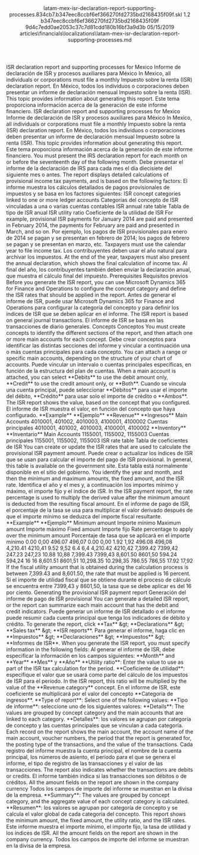 <?xml version="1.0" encoding="UTF-8"?>
<xliff xmlns:logoport="urn:logoport:xliffeditor:xliff-extras:1.0" xmlns:tilt="urn:logoport:xliffeditor:tilt-non-translatables:1.0" xmlns:xsi="http://www.w3.org/2001/XMLSchema-instance" xmlns="urn:oasis:names:tc:xliff:document:1.2" xmlns:xliffext="urn:microsoft:content:schema:xliffextensions" version="1.2" xsi:schemaLocation="urn:oasis:names:tc:xliff:document:1.2 xliff-core-1.2-transitional.xsd">
  <file datatype="xml" source-language="en-US" original="latam-mex-isr-declaration-report-supporting-processes.md" target-language="es-ES">
    <header>
      <tool tool-company="Microsoft" tool-version="1.0-7889195" tool-name="mdxliff" tool-id="mdxliff"/>
      <xliffext:skl_file_name>latam-mex-isr-declaration-report-supporting-processes.834cb7.b347eec8ccbf6ef366270fd2735bd2168435f09f.skl</xliffext:skl_file_name>
      <xliffext:version>1.2</xliffext:version>
      <xliffext:ms.openlocfilehash>b347eec8ccbf6ef366270fd2735bd2168435f09f</xliffext:ms.openlocfilehash>
      <xliffext:ms.sourcegitcommit>9d4c7edd0ae2053c37c7d81cdd180b16bf3a9d3b</xliffext:ms.sourcegitcommit>
      <xliffext:ms.lasthandoff>05/15/2019</xliffext:ms.lasthandoff>
      <xliffext:ms.openlocfilepath>articles\financials\localizations\latam-mex-isr-declaration-report-supporting-processes.md</xliffext:ms.openlocfilepath>
    </header>
    <body>
      <group extype="content" id="content">
        <trans-unit xml:space="preserve" translate="yes" id="101" restype="x-metadata">
          <source>ISR declaration report and supporting processes for Mexico</source>
        <target logoport:matchpercent="101" state="translated" state-qualifier="leveraged-tm">Informe de declaración de ISR y procesos auxiliares para México</target></trans-unit>
        <trans-unit xml:space="preserve" translate="yes" id="102" restype="x-metadata">
          <source>In Mexico, all individuals or corporations must file a monthly Impuesto sobre la renta (ISR) declaration report.</source>
        <target logoport:matchpercent="101" state="translated" state-qualifier="leveraged-tm">En México, todos los individuos o corporaciones deben presentar un informe de declaración mensual Impuesto sobre la renta (ISR).</target></trans-unit>
        <trans-unit xml:space="preserve" translate="yes" id="103" restype="x-metadata">
          <source>This topic provides information about generating this report.</source>
        <target logoport:matchpercent="101" state="translated" state-qualifier="leveraged-tm">Este tema proporciona información acerca de la generación de este informe financiero.</target></trans-unit>
        <trans-unit xml:space="preserve" translate="yes" id="104">
          <source>ISR declaration report and supporting processes for Mexico</source>
        <target logoport:matchpercent="101" state="translated" state-qualifier="leveraged-tm">Informe de declaración de ISR y procesos auxiliares para México</target></trans-unit>
        <trans-unit xml:space="preserve" translate="yes" id="105">
          <source>In Mexico, all individuals or corporations must file a monthly Impuesto sobre la renta (ISR) declaration report.</source>
        <target logoport:matchpercent="101" state="translated" state-qualifier="leveraged-tm">En México, todos los individuos o corporaciones deben presentar un informe de declaración mensual Impuesto sobre la renta (ISR).</target></trans-unit>
        <trans-unit xml:space="preserve" translate="yes" id="106">
          <source>This topic provides information about generating this report.</source>
        <target logoport:matchpercent="101" state="translated" state-qualifier="leveraged-tm">Este tema proporciona información acerca de la generación de este informe financiero.</target></trans-unit>
        <trans-unit xml:space="preserve" translate="yes" id="107">
          <source>You must present the IRS declaration report for each month on or before the seventeenth day of the following month.</source>
        <target logoport:matchpercent="101" state="translated" state-qualifier="leveraged-tm">Debe presentar el informe de la declaración de IRS para cada mes el día diecisiete del siguiente mes o antes.</target></trans-unit>
        <trans-unit xml:space="preserve" translate="yes" id="108">
          <source>The report displays detailed calculations of provisional income tax payments, and is based on the following factors:</source>
        <target logoport:matchpercent="101" state="translated" state-qualifier="leveraged-tm">El informe muestra los cálculos detallados de pagos provisionales de impuestos y se basa en los factores siguientes:</target></trans-unit>
        <trans-unit xml:space="preserve" translate="yes" id="109">
          <source>ISR concept categories linked to one or more ledger accounts</source>
        <target logoport:matchpercent="101" state="translated" state-qualifier="leveraged-tm">Categorías del concepto de ISR vinculadas a una o varias cuentas contables</target></trans-unit>
        <trans-unit xml:space="preserve" translate="yes" id="110">
          <source>ISR annual rate table</source>
        <target logoport:matchpercent="101" state="translated" state-qualifier="leveraged-tm">Tabla de tipo de ISR anual</target></trans-unit>
        <trans-unit xml:space="preserve" translate="yes" id="111">
          <source>ISR utility ratio</source>
        <target logoport:matchpercent="101" state="translated" state-qualifier="leveraged-tm">Coeficiente de la utilidad de ISR</target></trans-unit>
        <trans-unit xml:space="preserve" translate="yes" id="112">
          <source>For example, provisional ISR payments for January 2014 are paid and presented in February 2014, the payments for February are paid and presented in March, and so on.</source>
        <target logoport:matchpercent="101" state="translated" state-qualifier="leveraged-tm">Por ejemplo, los pagos de ISR provisionales para enero de 2014 se pagan y se presentan en febrero de 2014; los pagos de febrero se pagan y se presentan en marzo, etc.</target></trans-unit>
        <trans-unit xml:space="preserve" translate="yes" id="113">
          <source>Taxpayers must use the calendar year to file income tax.</source>
        <target logoport:matchpercent="101" state="translated" state-qualifier="leveraged-tm">Los contribuyentes deben usar el año natural para archivar los impuestos.</target></trans-unit>
        <trans-unit xml:space="preserve" translate="yes" id="114">
          <source>At the end of the year, taxpayers must also present the annual declaration, which shows the final calculation of income tax.</source>
        <target logoport:matchpercent="101" state="translated" state-qualifier="leveraged-tm">Al final del año, los contribuyentes también deben enviar la declaración anual, que muestra el cálculo final del impuesto.</target></trans-unit>
        <trans-unit xml:space="preserve" translate="yes" id="115">
          <source>Prerequisites</source>
        <target logoport:matchpercent="101" state="translated" state-qualifier="leveraged-tm">Requisitos previos</target></trans-unit>
        <trans-unit xml:space="preserve" translate="yes" id="116">
          <source>Before you generate the ISR report, you can use Microsoft Dynamics 365 for Finance and Operations to configure the concept category and define the ISR rates that should be applied in the report.</source>
        <target logoport:matchpercent="101" state="translated" state-qualifier="leveraged-tm">Antes de generar el informe de ISR, puede usar Microsoft Dynamics 365 for Finance and Operations para configurar la categoría del concepto y para definir los índices de ISR que se deben aplicar en el informe.</target></trans-unit>
        <trans-unit xml:space="preserve" translate="yes" id="117">
          <source>The ISR report is based on general journal transactions.</source>
        <target logoport:matchpercent="101" state="translated" state-qualifier="leveraged-tm">El informe de ISR se basa en las transacciones de diario generales.</target></trans-unit>
        <trans-unit xml:space="preserve" translate="yes" id="118">
          <source>Concepts</source>
        <target logoport:matchpercent="101" state="translated" state-qualifier="leveraged-tm">Conceptos</target></trans-unit>
        <trans-unit xml:space="preserve" translate="yes" id="119">
          <source>You must create concepts to identify the different sections of the report, and then attach one or more main accounts for each concept.</source>
        <target logoport:matchpercent="101" state="translated" state-qualifier="leveraged-tm">Debe crear conceptos para identificar las distintas secciones del informe y vincular a continuación una o más cuentas principales para cada concepto.</target></trans-unit>
        <trans-unit xml:space="preserve" translate="yes" id="120">
          <source>You can attach a range or specific main accounts, depending on the structure of your chart of accounts.</source>
        <target logoport:matchpercent="101" state="translated" state-qualifier="leveraged-tm">Puede vincular un intervalo o cuentas principales específicas, en función de la estructura del plan de cuentas.</target></trans-unit>
        <trans-unit xml:space="preserve" translate="yes" id="121">
          <source>When a main account is attached, you can select <bpt id="p1">**</bpt>Debits<ept id="p1">**</ept> to use the debit amount only, <bpt id="p2">**</bpt>Credit<ept id="p2">**</ept> to use the credit amount only, or <bpt id="p3">**</bpt>Both<ept id="p3">**</ept>.</source>
        <target logoport:matchpercent="101" state="translated" state-qualifier="leveraged-tm">Cuando se vincula una cuenta principal, puede seleccionar <bpt id="p1">**</bpt>Débitos<ept id="p1">**</ept> para usar el importe del débito, <bpt id="p2">**</bpt>Crédito<ept id="p2">**</ept> para usar solo el importe de crédito o <bpt id="p3">**</bpt>Ambos<ept id="p3">**</ept>.</target></trans-unit>
        <trans-unit xml:space="preserve" translate="yes" id="122">
          <source>The ISR report shows the value, based on the concept that you configured.</source>
        <target logoport:matchpercent="101" state="translated" state-qualifier="leveraged-tm">El informe de ISR muestra el valor, en función del concepto que haya configurado.</target></trans-unit>
        <trans-unit xml:space="preserve" translate="yes" id="123">
          <source><bpt id="p1">**</bpt>Example<ept id="p1">**</ept></source>
        <target logoport:matchpercent="101" state="translated" state-qualifier="leveraged-tm"><bpt id="p1">**</bpt>Ejemplo<ept id="p1">**</ept></target></trans-unit>
        <trans-unit xml:space="preserve" translate="yes" id="124">
          <source><bpt id="p1">**</bpt>Revenue<ept id="p1">**</ept></source>
        <target logoport:matchpercent="101" state="translated" state-qualifier="leveraged-tm"><bpt id="p1">**</bpt>Ingresos<ept id="p1">**</ept></target></trans-unit>
        <trans-unit xml:space="preserve" translate="yes" id="125">
          <source>Main Accounts 4010001, 401002, 4010003, 4100001, 4100002</source>
        <target logoport:matchpercent="101" state="translated" state-qualifier="leveraged-tm">Cuentas principales 4010001, 401002, 4010003, 4100001, 4100002</target></trans-unit>
        <trans-unit xml:space="preserve" translate="yes" id="126">
          <source><bpt id="p1">**</bpt>Inventory<ept id="p1">**</ept></source>
        <target logoport:matchpercent="101" state="translated" state-qualifier="leveraged-tm"><bpt id="p1">**</bpt>Inventario<ept id="p1">**</ept></target></trans-unit>
        <trans-unit xml:space="preserve" translate="yes" id="127">
          <source>Main Accounts 1155001, 1155002, 1155003</source>
        <target logoport:matchpercent="101" state="translated" state-qualifier="leveraged-tm">Cuentas principales 1155001, 1155002, 1155003</target></trans-unit>
        <trans-unit xml:space="preserve" translate="yes" id="128">
          <source>ISR rate table</source>
        <target logoport:matchpercent="101" state="translated" state-qualifier="leveraged-tm">Tabla de coeficientes de ISR</target></trans-unit>
        <trans-unit xml:space="preserve" translate="yes" id="129">
          <source>You can create or update the ISR rates that are used to calculate the provisional ISR payment amount.</source>
        <target logoport:matchpercent="101" state="translated" state-qualifier="leveraged-tm">Puede crear o actualizar los índices de ISR que se usan para calcular el importe del pago de ISR provisional.</target></trans-unit>
        <trans-unit xml:space="preserve" translate="yes" id="130">
          <source>In general, this table is available on the government site.</source>
        <target logoport:matchpercent="101" state="translated" state-qualifier="leveraged-tm">Esta tabla está normalmente disponible en el sitio del gobierno.</target></trans-unit>
        <trans-unit xml:space="preserve" translate="yes" id="131">
          <source>You identify the year and month, and then the minimum and maximum amounts, the fixed amount, and the ISR rate.</source>
        <target logoport:matchpercent="101" state="translated" state-qualifier="leveraged-tm">Identifica el año y el mes y, a continuación los importes mínimo y máximo, el importe fijo y el índice de ISR.</target></trans-unit>
        <trans-unit xml:space="preserve" translate="yes" id="132">
          <source>In the ISR payment report, the rate percentage is used to multiply the derived value after the minimum amount is deducted from the resulting fiscal amount.</source>
        <target logoport:matchpercent="101" state="translated" state-qualifier="leveraged-tm">En el informe de pago de ISR, el porcentaje de la tasa se usa para multiplicar el valor derivado después de que el importe mínimo se deduzca del importe fiscal resultante.</target></trans-unit>
        <trans-unit xml:space="preserve" translate="yes" id="133">
          <source><bpt id="p1">**</bpt>Example<ept id="p1">**</ept></source>
        <target logoport:matchpercent="101" state="translated" state-qualifier="leveraged-tm"><bpt id="p1">**</bpt>Ejemplo<ept id="p1">**</ept></target></trans-unit>
        <trans-unit xml:space="preserve" translate="yes" id="134">
          <source>Minimum amount</source>
        <target logoport:matchpercent="101" state="translated" state-qualifier="leveraged-tm">Importe mínimo</target></trans-unit>
        <trans-unit xml:space="preserve" translate="yes" id="135">
          <source>Maximum amount</source>
        <target logoport:matchpercent="101" state="translated" state-qualifier="leveraged-tm">Importe máximo</target></trans-unit>
        <trans-unit xml:space="preserve" translate="yes" id="136">
          <source>Fixed amount</source>
        <target logoport:matchpercent="101" state="translated" state-qualifier="leveraged-tm">Importe fijo</target></trans-unit>
        <trans-unit xml:space="preserve" translate="yes" id="137">
          <source>Rate percentage to apply over the minimum amount</source>
        <target logoport:matchpercent="101" state="translated" state-qualifier="leveraged-tm">Porcentaje de tasa que se aplicará en el importe mínimo</target></trans-unit>
        <trans-unit xml:space="preserve" translate="yes" id="138">
          <source>0.00</source>
        <target logoport:matchpercent="101" state="translated" state-qualifier="leveraged-tm">0,00</target></trans-unit>
        <trans-unit xml:space="preserve" translate="yes" id="139">
          <source>496.07</source>
        <target logoport:matchpercent="101" state="translated" state-qualifier="leveraged-tm">496,07</target></trans-unit>
        <trans-unit xml:space="preserve" translate="yes" id="140">
          <source>0.00</source>
        <target logoport:matchpercent="101" state="translated" state-qualifier="leveraged-tm">0,00</target></trans-unit>
        <trans-unit xml:space="preserve" translate="yes" id="141">
          <source>1.92</source>
        <target logoport:matchpercent="101" state="translated" state-qualifier="leveraged-tm">1,92</target></trans-unit>
        <trans-unit xml:space="preserve" translate="yes" id="142">
          <source>496.08</source>
        <target logoport:matchpercent="101" state="translated" state-qualifier="leveraged-tm">496,08</target></trans-unit>
        <trans-unit xml:space="preserve" translate="yes" id="143">
          <source>4,210.41</source>
        <target logoport:matchpercent="101" state="translated" state-qualifier="leveraged-tm">4210,41</target></trans-unit>
        <trans-unit xml:space="preserve" translate="yes" id="144">
          <source>9.52</source>
        <target logoport:matchpercent="101" state="translated" state-qualifier="leveraged-tm">9,52</target></trans-unit>
        <trans-unit xml:space="preserve" translate="yes" id="145">
          <source>6.4</source>
        <target logoport:matchpercent="101" state="translated" state-qualifier="leveraged-tm">6,4</target></trans-unit>
        <trans-unit xml:space="preserve" translate="yes" id="146">
          <source>4,210.42</source>
        <target logoport:matchpercent="101" state="translated" state-qualifier="leveraged-tm">4210,42</target></trans-unit>
        <trans-unit xml:space="preserve" translate="yes" id="147">
          <source>7,399.42</source>
        <target logoport:matchpercent="101" state="translated" state-qualifier="leveraged-tm">7399,42</target></trans-unit>
        <trans-unit xml:space="preserve" translate="yes" id="148">
          <source>247.23</source>
        <target logoport:matchpercent="101" state="translated" state-qualifier="leveraged-tm">247,23</target></trans-unit>
        <trans-unit xml:space="preserve" translate="yes" id="149">
          <source>10.88</source>
        <target logoport:matchpercent="101" state="translated" state-qualifier="leveraged-tm">10,88</target></trans-unit>
        <trans-unit xml:space="preserve" translate="yes" id="150">
          <source>7,399.43</source>
        <target logoport:matchpercent="101" state="translated" state-qualifier="leveraged-tm">7399,43</target></trans-unit>
        <trans-unit xml:space="preserve" translate="yes" id="151">
          <source>8,601.50</source>
        <target logoport:matchpercent="101" state="translated" state-qualifier="leveraged-tm">8601,50</target></trans-unit>
        <trans-unit xml:space="preserve" translate="yes" id="152">
          <source>594.24</source>
        <target logoport:matchpercent="101" state="translated" state-qualifier="leveraged-tm">594,24</target></trans-unit>
        <trans-unit xml:space="preserve" translate="yes" id="153">
          <source>16</source>
        <target logoport:matchpercent="101" state="translated" state-qualifier="leveraged-tm">16</target></trans-unit>
        <trans-unit xml:space="preserve" translate="yes" id="154">
          <source>8,601.51</source>
        <target logoport:matchpercent="101" state="translated" state-qualifier="leveraged-tm">8601,51</target></trans-unit>
        <trans-unit xml:space="preserve" translate="yes" id="155">
          <source>10,298.35</source>
        <target logoport:matchpercent="101" state="translated" state-qualifier="leveraged-tm">10.298,35</target></trans-unit>
        <trans-unit xml:space="preserve" translate="yes" id="156">
          <source>786.55</source>
        <target logoport:matchpercent="101" state="translated" state-qualifier="leveraged-tm">786,55</target></trans-unit>
        <trans-unit xml:space="preserve" translate="yes" id="157">
          <source>17.92</source>
        <target logoport:matchpercent="101" state="translated" state-qualifier="leveraged-tm">17,92</target></trans-unit>
        <trans-unit xml:space="preserve" translate="yes" id="158">
          <source>If the fiscal utility amount that is obtained during the calculation process is between 7,399.43 and 8,601.50, the rate that must be applied is 16 percent.</source>
        <target logoport:matchpercent="101" state="translated" state-qualifier="leveraged-tm">Si el importe de utilidad fiscal que se obtiene durante el proceso de cálculo se encuentra entre 7399,43 y 8601,50, la tasa que se debe aplicar es del 16 por ciento.</target></trans-unit>
        <trans-unit xml:space="preserve" translate="yes" id="159">
          <source>Generating the provisional ISR payment report</source>
        <target logoport:matchpercent="101" state="translated" state-qualifier="leveraged-tm">Generación del informe de pago de ISR provisional</target></trans-unit>
        <trans-unit xml:space="preserve" translate="yes" id="160">
          <source>You can generate a detailed ISR report, or the report can summarize each main account that has the debit and credit indicators.</source>
        <target logoport:matchpercent="101" state="translated" state-qualifier="leveraged-tm">Puede generar un informe de ISR detallado o el informe puede resumir cada cuenta principal que tenga los indicadores de débito y crédito.</target></trans-unit>
        <trans-unit xml:space="preserve" translate="yes" id="161">
          <source>To generate the report, click <bpt id="p1">**</bpt>Tax<ept id="p1">**</ept> <ph id="ph1">&amp;gt;</ph> <bpt id="p2">**</bpt>Declarations<ept id="p2">**</ept> <ph id="ph2">&amp;gt;</ph> <bpt id="p3">**</bpt>Sales tax<ept id="p3">**</ept> <ph id="ph3">&amp;gt;</ph> <bpt id="p4">**</bpt>ISR reports<ept id="p4">**</ept>.</source>
        <target logoport:matchpercent="101" state="translated" state-qualifier="leveraged-tm">Para generar el informe, haga clic en <bpt id="p1">**</bpt>Impuestos<ept id="p1">**</ept> <ph id="ph1">&amp;gt;</ph> <bpt id="p2">**</bpt>Declaraciones<ept id="p2">**</ept> <ph id="ph2">&amp;gt;</ph> <bpt id="p3">**</bpt>Impuestos<ept id="p3">**</ept> <ph id="ph3">&amp;gt;</ph> <bpt id="p4">**</bpt>Informes de ISR<ept id="p4">**</ept>.</target></trans-unit>
        <trans-unit xml:space="preserve" translate="yes" id="162">
          <source>When you generate the ISR report, you must specify information in the following fields:</source>
        <target logoport:matchpercent="101" state="translated" state-qualifier="leveraged-tm">Al generar el informe de ISR, debe especificar la información en los campos siguientes:</target></trans-unit>
        <trans-unit xml:space="preserve" translate="yes" id="163">
          <source><bpt id="p1">**</bpt>Month<ept id="p1">**</ept> and <bpt id="p2">**</bpt>Year<ept id="p2">**</ept></source>
        <target logoport:matchpercent="101" state="translated" state-qualifier="leveraged-tm"><bpt id="p1">**</bpt>Mes<ept id="p1">**</ept> y <bpt id="p2">**</bpt>Año<ept id="p2">**</ept></target></trans-unit>
        <trans-unit xml:space="preserve" translate="yes" id="164">
          <source><bpt id="p1">**</bpt>Utility ratio<ept id="p1">**</ept>: Enter the value to use as part of the ISR tax calculation for the period.</source>
        <target logoport:matchpercent="101" state="translated" state-qualifier="leveraged-tm"><bpt id="p1">**</bpt>Coeficiente de utilidad<ept id="p1">**</ept>: especifique el valor que se usará como parte del cálculo de los impuestos de ISR para el período.</target></trans-unit>
        <trans-unit xml:space="preserve" translate="yes" id="165">
          <source>In the ISR report, this ratio will be multiplied by the value of the <bpt id="p1">**</bpt>Revenue category<ept id="p1">**</ept> concept.</source>
        <target logoport:matchpercent="101" state="translated" state-qualifier="leveraged-tm">En el informe de ISR, este coeficiente se multiplicará por el valor del concepto <bpt id="p1">**</bpt>Categoría de ingresos<ept id="p1">**</ept>.</target></trans-unit>
        <trans-unit xml:space="preserve" translate="yes" id="166">
          <source><bpt id="p1">**</bpt>Type of report<ept id="p1">**</ept>: Select one of the following values:</source>
        <target logoport:matchpercent="101" state="translated" state-qualifier="leveraged-tm"><bpt id="p1">**</bpt>Tipo de informe<ept id="p1">**</ept>: seleccione uno de los siguientes valores:</target></trans-unit>
        <trans-unit xml:space="preserve" translate="yes" id="167">
          <source><bpt id="p1">**</bpt>Details<ept id="p1">**</ept>: The values are grouped by concept category and the main accounts that are linked to each category.</source>
        <target logoport:matchpercent="101" state="translated" state-qualifier="leveraged-tm"><bpt id="p1">**</bpt>Detalles<ept id="p1">**</ept>: los valores se agrupan por categoría de concepto y las cuentas principales que se vinculan a cada categoría.</target></trans-unit>
        <trans-unit xml:space="preserve" translate="yes" id="168">
          <source>Each record on the report shows the main account, the account name of the main account, voucher numbers, the period that the report is generated for, the posting type of the transactions, and the value of the transactions.</source>
        <target logoport:matchpercent="101" state="translated" state-qualifier="leveraged-tm">Cada registro del informe muestra la cuenta principal, el nombre de la cuenta principal, los números de asiento, el período para el que se genera el informe, el tipo de registro de las transacciones y el valor de las transacciones.</target></trans-unit>
        <trans-unit xml:space="preserve" translate="yes" id="169">
          <source>The report also indicates whether the transactions are debits or credits.</source>
        <target logoport:matchpercent="101" state="translated" state-qualifier="leveraged-tm">El informe también indica si las transacciones son débitos o de créditos.</target></trans-unit>
        <trans-unit xml:space="preserve" translate="yes" id="170">
          <source>All the amount fields on the report are shown in the company currency</source>
        <target logoport:matchpercent="101" state="translated" state-qualifier="leveraged-tm">Todos los campos de importe del informe se muestran en la divisa de la empresa.</target></trans-unit>
        <trans-unit xml:space="preserve" translate="yes" id="171">
          <source><bpt id="p1">**</bpt>Summary<ept id="p1">**</ept>: The values are grouped by concept category, and the aggregate value of each concept category is calculated.</source>
        <target logoport:matchpercent="101" state="translated" state-qualifier="leveraged-tm"><bpt id="p1">**</bpt>Resumen<ept id="p1">**</ept>: los valores se agrupan por categoría de concepto y se calcula el valor global de cada categoría del concepto.</target></trans-unit>
        <trans-unit xml:space="preserve" translate="yes" id="172">
          <source>This report shows the minimum amount, the fixed amount, the utility ratio, and the ISR rates.</source>
        <target logoport:matchpercent="101" state="translated" state-qualifier="leveraged-tm">Este informe muestra el importe mínimo, el importe fijo, la tasa de utilidad y los índices de ISR.</target></trans-unit>
        <trans-unit xml:space="preserve" translate="yes" id="173">
          <source>All the amount fields on the report are shown in the company currency.</source>
        <target logoport:matchpercent="101" state="translated" state-qualifier="leveraged-tm">Todos los campos de importe del informe se muestran en la divisa de la empresa.</target></trans-unit>
      </group>
    </body>
  </file>
</xliff>